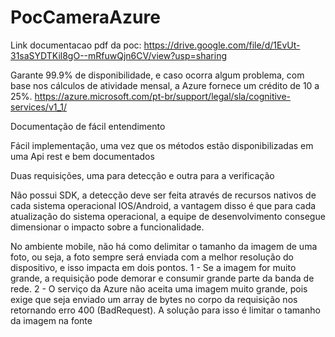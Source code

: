 # PocCameraAzure
Link documentacao pdf da poc: https://drive.google.com/file/d/1EvUt-31saSYDTKil8gO--mRfuwQjn6CV/view?usp=sharing

 Garante 99.9% de disponibilidade, e caso ocorra algum problema, com base nos cálculos de atividade mensal, a Azure fornece um crédito de 10 a 25%. https://azure.microsoft.com/pt-br/support/legal/sla/cognitive-services/v1_1/

Documentação de fácil entendimento

Fácil implementação, uma vez que os métodos estão disponibilizadas em uma Api rest e bem documentados

Duas requisições, uma para detecção e outra para a verificação

Não possui SDK, a detecção deve ser feita através de recursos nativos de cada sistema operacional IOS/Android, a vantagem disso é que para cada atualização do sistema operacional, a equipe de desenvolvimento consegue dimensionar o impacto sobre a funcionalidade. 

No ambiente mobile, não há como delimitar o tamanho da imagem de uma foto, ou seja, a foto sempre será enviada com a melhor resolução do dispositivo, e isso impacta em dois pontos. 1 - Se a imagem for muito grande, a requisição pode demorar e consumir grande parte da banda de rede. 2 - O serviço da Azure não aceita uma imagem muito grande, pois exige que seja enviado um array de bytes no corpo da requisição nos retornando erro 400 (BadRequest). A solução para isso é limitar o tamanho da imagem na fonte
